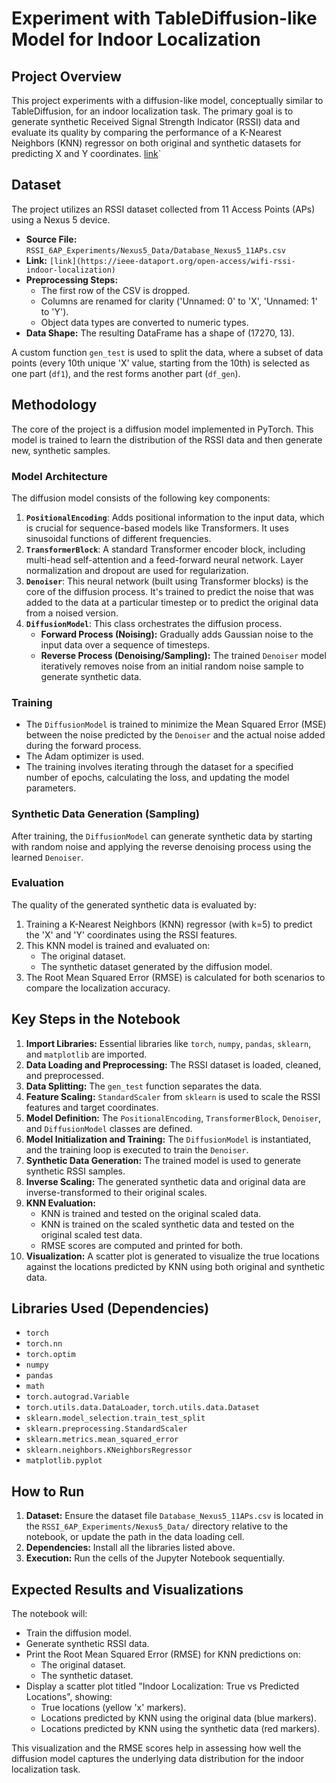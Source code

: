 # Experiment with TableDiffusion-like Model for Indoor Localization

## Project Overview

This project experiments with a diffusion-like model, conceptually similar to TableDiffusion, for an indoor localization task. The primary goal is to generate synthetic Received Signal Strength Indicator (RSSI) data and evaluate its quality by comparing the performance of a K-Nearest Neighbors (KNN) regressor on both original and synthetic datasets for predicting X and Y coordinates. [link](https://ieee-dataport.org/open-access/wifi-rssi-indoor-localization)`

## Dataset

The project utilizes an RSSI dataset collected from 11 Access Points (APs) using a Nexus 5 device.

* **Source File:** `RSSI_6AP_Experiments/Nexus5_Data/Database_Nexus5_11APs.csv`
* **Link:** `[link](https://ieee-dataport.org/open-access/wifi-rssi-indoor-localization)`
* **Preprocessing Steps:**
    * The first row of the CSV is dropped.
    * Columns are renamed for clarity ('Unnamed: 0' to 'X', 'Unnamed: 1' to 'Y').
    * Object data types are converted to numeric types.
* **Data Shape:** The resulting DataFrame has a shape of (17270, 13).

A custom function `gen_test` is used to split the data, where a subset of data points (every 10th unique 'X' value, starting from the 10th) is selected as one part (`df1`), and the rest forms another part (`df_gen`).

## Methodology

The core of the project is a diffusion model implemented in PyTorch. This model is trained to learn the distribution of the RSSI data and then generate new, synthetic samples.

### Model Architecture

The diffusion model consists of the following key components:

1.  **`PositionalEncoding`**: Adds positional information to the input data, which is crucial for sequence-based models like Transformers. It uses sinusoidal functions of different frequencies.
2.  **`TransformerBlock`**: A standard Transformer encoder block, including multi-head self-attention and a feed-forward neural network. Layer normalization and dropout are used for regularization.
3.  **`Denoiser`**: This neural network (built using Transformer blocks) is the core of the diffusion process. It's trained to predict the noise that was added to the data at a particular timestep or to predict the original data from a noised version.
4.  **`DiffusionModel`**: This class orchestrates the diffusion process.
    * **Forward Process (Noising):** Gradually adds Gaussian noise to the input data over a sequence of timesteps.
    * **Reverse Process (Denoising/Sampling):** The trained `Denoiser` model iteratively removes noise from an initial random noise sample to generate synthetic data.

### Training

* The `DiffusionModel` is trained to minimize the Mean Squared Error (MSE) between the noise predicted by the `Denoiser` and the actual noise added during the forward process.
* The Adam optimizer is used.
* The training involves iterating through the dataset for a specified number of epochs, calculating the loss, and updating the model parameters.

### Synthetic Data Generation (Sampling)

After training, the `DiffusionModel` can generate synthetic data by starting with random noise and applying the reverse denoising process using the learned `Denoiser`.

### Evaluation

The quality of the generated synthetic data is evaluated by:
1.  Training a K-Nearest Neighbors (KNN) regressor (with k=5) to predict the 'X' and 'Y' coordinates using the RSSI features.
2.  This KNN model is trained and evaluated on:
    * The original dataset.
    * The synthetic dataset generated by the diffusion model.
3.  The Root Mean Squared Error (RMSE) is calculated for both scenarios to compare the localization accuracy.

## Key Steps in the Notebook

1.  **Import Libraries:** Essential libraries like `torch`, `numpy`, `pandas`, `sklearn`, and `matplotlib` are imported.
2.  **Data Loading and Preprocessing:** The RSSI dataset is loaded, cleaned, and preprocessed.
3.  **Data Splitting:** The `gen_test` function separates the data.
4.  **Feature Scaling:** `StandardScaler` from `sklearn` is used to scale the RSSI features and target coordinates.
5.  **Model Definition:** The `PositionalEncoding`, `TransformerBlock`, `Denoiser`, and `DiffusionModel` classes are defined.
6.  **Model Initialization and Training:** The `DiffusionModel` is instantiated, and the training loop is executed to train the `Denoiser`.
7.  **Synthetic Data Generation:** The trained model is used to generate synthetic RSSI samples.
8.  **Inverse Scaling:** The generated synthetic data and original data are inverse-transformed to their original scales.
9.  **KNN Evaluation:**
    * KNN is trained and tested on the original scaled data.
    * KNN is trained on the scaled synthetic data and tested on the original scaled test data.
    * RMSE scores are computed and printed for both.
10. **Visualization:** A scatter plot is generated to visualize the true locations against the locations predicted by KNN using both original and synthetic data.

## Libraries Used (Dependencies)

* `torch`
* `torch.nn`
* `torch.optim`
* `numpy`
* `pandas`
* `math`
* `torch.autograd.Variable`
* `torch.utils.data.DataLoader`, `torch.utils.data.Dataset`
* `sklearn.model_selection.train_test_split`
* `sklearn.preprocessing.StandardScaler`
* `sklearn.metrics.mean_squared_error`
* `sklearn.neighbors.KNeighborsRegressor`
* `matplotlib.pyplot`

## How to Run

1.  **Dataset:** Ensure the dataset file `Database_Nexus5_11APs.csv` is located in the `RSSI_6AP_Experiments/Nexus5_Data/` directory relative to the notebook, or update the path in the data loading cell.
2.  **Dependencies:** Install all the libraries listed above.
3.  **Execution:** Run the cells of the Jupyter Notebook sequentially.

## Expected Results and Visualizations

The notebook will:
* Train the diffusion model.
* Generate synthetic RSSI data.
* Print the Root Mean Squared Error (RMSE) for KNN predictions on:
    * The original dataset.
    * The synthetic dataset.
* Display a scatter plot titled "Indoor Localization: True vs Predicted Locations", showing:
    * True locations (yellow 'x' markers).
    * Locations predicted by KNN using the original data (blue markers).
    * Locations predicted by KNN using the synthetic data (red markers).

This visualization and the RMSE scores help in assessing how well the diffusion model captures the underlying data distribution for the indoor localization task.
